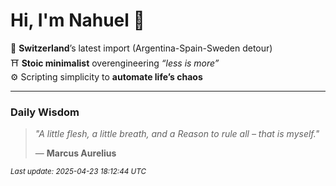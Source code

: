 # Hi, I'm Nahuel :tiger:

📍 **Switzerland**’s latest import (Argentina-Spain-Sweden detour)  
⛩️ **Stoic minimalist** overengineering *“less is more”*  
⚙️ Scripting simplicity to **automate life’s chaos**

---

### Daily Wisdom
> _"A little flesh, a little breath, and a Reason to rule all – that is myself."_  
>
> — **Marcus Aurelius**

<sub>*Last update: 2025-04-23 18:12:44 UTC*</sub>

